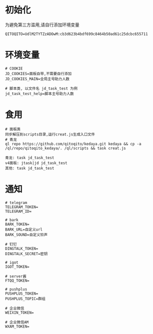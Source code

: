 # 初始化

为避免第三方滥用,请自行添加环境变量

	QITOQITO=UdlM2TYTZzADOwM:cb3d623b4bdf699c8464b50ad61c25dcbc655711
# 环境变量
	# COOKIE
	JD_COOKIES=面板自带,不需要自行添加
	JD_COOKIES_MAIN=全局主号助力人数

	# 脚本类, 以文件名 jd_task_test 为例
	jd_task_test_help=脚本主号助力人数
# 食用
    # 面板类
	同步解压到scripts目录,运行creat.js生成入口文件
    # 青龙
	ql repo https://github.com/qitoqito/kedaya.git kedaya && cp -a /ql/repo/qitoqito_kedaya/. /ql/scripts && task creat.js

	青龙: task jd_task_test
	v4面板: jtask|jd jd_task_test
	其他: task jd_task_test



# 通知

	# telegram
	TELEGRAM_TOKEN=
	TELEGRAM_ID=

	# bark
	BARK_TOKEN=
	BARK_URL=自定义url
	BARK_SOUND=自定义铃声

	# 钉钉
	DINGTALK_TOKEN=
	DINGTALK_SECRET=密钥

	# igot
	IGOT_TOKEN=

	# server酱
	FTQQ_TOKEN=

	# pushplus
	PUSHPLUS_TOKEN=
	PUSHPLUS_TOPIC=群组

	# 企业微信
	WEIXIN_TOKEN=

	# 企业微信AM
	WXAM_TOKEN=
